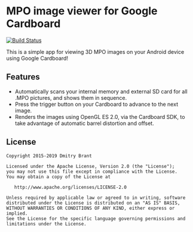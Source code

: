 # MPO image viewer for Google Cardboard

[![Build Status](https://travis-ci.org/dbrant/cardboard-mpo.svg)](https://travis-ci.org/dbrant/cardboard-mpo)

This is a simple app for viewing 3D MPO images on your Android device using Google Cardboard!

## Features

- Automatically scans your internal memory and external SD card for all .MPO pictures, and shows them in sequence.
- Press the trigger button on your Cardboard to advance to the next image.
- Renders the images using OpenGL ES 2.0, via the Cardboard SDK, to take advantage of automatic barrel distortion and offset.

## License

    Copyright 2015-2019 Dmitry Brant

    Licensed under the Apache License, Version 2.0 (the "License");
    you may not use this file except in compliance with the License.
    You may obtain a copy of the License at

       http://www.apache.org/licenses/LICENSE-2.0

    Unless required by applicable law or agreed to in writing, software
    distributed under the License is distributed on an "AS IS" BASIS,
    WITHOUT WARRANTIES OR CONDITIONS OF ANY KIND, either express or implied.
    See the License for the specific language governing permissions and
    limitations under the License.
